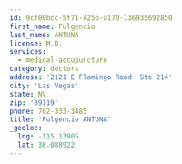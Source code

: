 ```yaml
---
id: 9cf00bcc-5f71-425b-a170-136935692850
first_name: Fulgencio
last_name: ANTUNA
license: M.D.
services:
  - medical-accupuncture
category: doctors
address: '2121 E Flamingo Road  Ste 214'
city: 'Las Vegas'
state: NV
zip: '89119'
phone: 702-333-3485
title: 'Fulgencio ANTUNA'
_geoloc:
  lng: -115.13905
  lat: 36.088922
---
```

